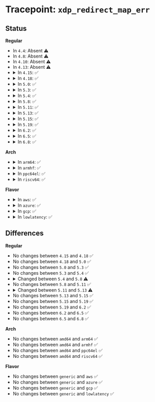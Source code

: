 # Tracepoint: <code>xdp_redirect_map_err</code>

## Status
<b>Regular</b>
<ul>
<li>
In <code>4.4</code>: Absent ⚠️
</li>
<li>
In <code>4.8</code>: Absent ⚠️
</li>
<li>
In <code>4.10</code>: Absent ⚠️
</li>
<li>
In <code>4.13</code>: Absent ⚠️
</li>
<li>
<details>
<summary>In <code>4.15</code>: ✅</summary>

Event:

```c
struct trace_event_raw_xdp_redirect_template {
    struct trace_entry ent;
    int prog_id;
    u32 act;
    int ifindex;
    int err;
    int to_ifindex;
    u32 map_id;
    int map_index;
    char __data[0];
};
```
Function:

```c
void trace_event_raw_event_xdp_redirect_template(void *__data, const struct net_device *dev, const struct bpf_prog *xdp, int to_ifindex, int err, const struct bpf_map *map, u32 map_index);
```
</details>
</li>
<li>
<details>
<summary>In <code>4.18</code>: ✅</summary>

Event:

```c
struct trace_event_raw_xdp_redirect_template {
    struct trace_entry ent;
    int prog_id;
    u32 act;
    int ifindex;
    int err;
    int to_ifindex;
    u32 map_id;
    int map_index;
    char __data[0];
};
```
Function:

```c
void trace_event_raw_event_xdp_redirect_template(void *__data, const struct net_device *dev, const struct bpf_prog *xdp, int to_ifindex, int err, const struct bpf_map *map, u32 map_index);
```
</details>
</li>
<li>
<details>
<summary>In <code>5.0</code>: ✅</summary>

Event:

```c
struct trace_event_raw_xdp_redirect_template {
    struct trace_entry ent;
    int prog_id;
    u32 act;
    int ifindex;
    int err;
    int to_ifindex;
    u32 map_id;
    int map_index;
    char __data[0];
};
```
Function:

```c
void trace_event_raw_event_xdp_redirect_template(void *__data, const struct net_device *dev, const struct bpf_prog *xdp, int to_ifindex, int err, const struct bpf_map *map, u32 map_index);
```
</details>
</li>
<li>
<details>
<summary>In <code>5.3</code>: ✅</summary>

Event:

```c
struct trace_event_raw_xdp_redirect_template {
    struct trace_entry ent;
    int prog_id;
    u32 act;
    int ifindex;
    int err;
    int to_ifindex;
    u32 map_id;
    int map_index;
    char __data[0];
};
```
Function:

```c
void trace_event_raw_event_xdp_redirect_template(void *__data, const struct net_device *dev, const struct bpf_prog *xdp, int to_ifindex, int err, const struct bpf_map *map, u32 map_index);
```
</details>
</li>
<li>
<details>
<summary>In <code>5.4</code>: ✅</summary>

Event:

```c
struct trace_event_raw_xdp_redirect_template {
    struct trace_entry ent;
    int prog_id;
    u32 act;
    int ifindex;
    int err;
    int to_ifindex;
    u32 map_id;
    int map_index;
    char __data[0];
};
```
Function:

```c
void trace_event_raw_event_xdp_redirect_template(void *__data, const struct net_device *dev, const struct bpf_prog *xdp, int to_ifindex, int err, const struct bpf_map *map, u32 map_index);
```
</details>
</li>
<li>
<details>
<summary>In <code>5.8</code>: ✅</summary>

Event:

```c
struct trace_event_raw_xdp_redirect_template {
    struct trace_entry ent;
    int prog_id;
    u32 act;
    int ifindex;
    int err;
    int to_ifindex;
    u32 map_id;
    int map_index;
    char __data[0];
};
```
Function:

```c
void trace_event_raw_event_xdp_redirect_template(void *__data, const struct net_device *dev, const struct bpf_prog *xdp, const void *tgt, int err, const struct bpf_map *map, u32 index);
```
</details>
</li>
<li>
<details>
<summary>In <code>5.11</code>: ✅</summary>

Event:

```c
struct trace_event_raw_xdp_redirect_template {
    struct trace_entry ent;
    int prog_id;
    u32 act;
    int ifindex;
    int err;
    int to_ifindex;
    u32 map_id;
    int map_index;
    char __data[0];
};
```
Function:

```c
void trace_event_raw_event_xdp_redirect_template(void *__data, const struct net_device *dev, const struct bpf_prog *xdp, const void *tgt, int err, const struct bpf_map *map, u32 index);
```
</details>
</li>
<li>
<details>
<summary>In <code>5.13</code>: ✅</summary>

Event:

```c
struct trace_event_raw_xdp_redirect_template {
    struct trace_entry ent;
    int prog_id;
    u32 act;
    int ifindex;
    int err;
    int to_ifindex;
    u32 map_id;
    int map_index;
    char __data[0];
};
```
Function:

```c
void trace_event_raw_event_xdp_redirect_template(void *__data, const struct net_device *dev, const struct bpf_prog *xdp, const void *tgt, int err, enum bpf_map_type map_type, u32 map_id, u32 index);
```
</details>
</li>
<li>
<details>
<summary>In <code>5.15</code>: ✅</summary>

Event:

```c
struct trace_event_raw_xdp_redirect_template {
    struct trace_entry ent;
    int prog_id;
    u32 act;
    int ifindex;
    int err;
    int to_ifindex;
    u32 map_id;
    int map_index;
    char __data[0];
};
```
Function:

```c
void trace_event_raw_event_xdp_redirect_template(void *__data, const struct net_device *dev, const struct bpf_prog *xdp, const void *tgt, int err, enum bpf_map_type map_type, u32 map_id, u32 index);
```
</details>
</li>
<li>
<details>
<summary>In <code>5.19</code>: ✅</summary>

Event:

```c
struct trace_event_raw_xdp_redirect_template {
    struct trace_entry ent;
    int prog_id;
    u32 act;
    int ifindex;
    int err;
    int to_ifindex;
    u32 map_id;
    int map_index;
    char __data[0];
};
```
Function:

```c
void trace_event_raw_event_xdp_redirect_template(void *__data, const struct net_device *dev, const struct bpf_prog *xdp, const void *tgt, int err, enum bpf_map_type map_type, u32 map_id, u32 index);
```
</details>
</li>
<li>
<details>
<summary>In <code>6.2</code>: ✅</summary>

Event:

```c
struct trace_event_raw_xdp_redirect_template {
    struct trace_entry ent;
    int prog_id;
    u32 act;
    int ifindex;
    int err;
    int to_ifindex;
    u32 map_id;
    int map_index;
    char __data[0];
};
```
Function:

```c
void trace_event_raw_event_xdp_redirect_template(void *__data, const struct net_device *dev, const struct bpf_prog *xdp, const void *tgt, int err, enum bpf_map_type map_type, u32 map_id, u32 index);
```
</details>
</li>
<li>
<details>
<summary>In <code>6.5</code>: ✅</summary>

Event:

```c
struct trace_event_raw_xdp_redirect_template {
    struct trace_entry ent;
    int prog_id;
    u32 act;
    int ifindex;
    int err;
    int to_ifindex;
    u32 map_id;
    int map_index;
    char __data[0];
};
```
Function:

```c
void trace_event_raw_event_xdp_redirect_template(void *__data, const struct net_device *dev, const struct bpf_prog *xdp, const void *tgt, int err, enum bpf_map_type map_type, u32 map_id, u32 index);
```
</details>
</li>
<li>
<details>
<summary>In <code>6.8</code>: ✅</summary>

Event:

```c
struct trace_event_raw_xdp_redirect_template {
    struct trace_entry ent;
    int prog_id;
    u32 act;
    int ifindex;
    int err;
    int to_ifindex;
    u32 map_id;
    int map_index;
    char __data[0];
};
```
Function:

```c
void trace_event_raw_event_xdp_redirect_template(void *__data, const struct net_device *dev, const struct bpf_prog *xdp, const void *tgt, int err, enum bpf_map_type map_type, u32 map_id, u32 index);
```
</details>
</li>
</ul>
<b>Arch</b>
<ul>
<li>
<details>
<summary>In <code>arm64</code>: ✅</summary>

Event:

```c
struct trace_event_raw_xdp_redirect_template {
    struct trace_entry ent;
    int prog_id;
    u32 act;
    int ifindex;
    int err;
    int to_ifindex;
    u32 map_id;
    int map_index;
    char __data[0];
};
```
Function:

```c
void trace_event_raw_event_xdp_redirect_template(void *__data, const struct net_device *dev, const struct bpf_prog *xdp, int to_ifindex, int err, const struct bpf_map *map, u32 map_index);
```
</details>
</li>
<li>
<details>
<summary>In <code>armhf</code>: ✅</summary>

Event:

```c
struct trace_event_raw_xdp_redirect_template {
    struct trace_entry ent;
    int prog_id;
    u32 act;
    int ifindex;
    int err;
    int to_ifindex;
    u32 map_id;
    int map_index;
    char __data[0];
};
```
Function:

```c
void trace_event_raw_event_xdp_redirect_template(void *__data, const struct net_device *dev, const struct bpf_prog *xdp, int to_ifindex, int err, const struct bpf_map *map, u32 map_index);
```
</details>
</li>
<li>
<details>
<summary>In <code>ppc64el</code>: ✅</summary>

Event:

```c
struct trace_event_raw_xdp_redirect_template {
    struct trace_entry ent;
    int prog_id;
    u32 act;
    int ifindex;
    int err;
    int to_ifindex;
    u32 map_id;
    int map_index;
    char __data[0];
};
```
Function:

```c
void trace_event_raw_event_xdp_redirect_template(void *__data, const struct net_device *dev, const struct bpf_prog *xdp, int to_ifindex, int err, const struct bpf_map *map, u32 map_index);
```
</details>
</li>
<li>
<details>
<summary>In <code>riscv64</code>: ✅</summary>

Event:

```c
struct trace_event_raw_xdp_redirect_template {
    struct trace_entry ent;
    int prog_id;
    u32 act;
    int ifindex;
    int err;
    int to_ifindex;
    u32 map_id;
    int map_index;
    char __data[0];
};
```
Function:

```c
void trace_event_raw_event_xdp_redirect_template(void *__data, const struct net_device *dev, const struct bpf_prog *xdp, int to_ifindex, int err, const struct bpf_map *map, u32 map_index);
```
</details>
</li>
</ul>
<b>Flavor</b>
<ul>
<li>
<details>
<summary>In <code>aws</code>: ✅</summary>

Event:

```c
struct trace_event_raw_xdp_redirect_template {
    struct trace_entry ent;
    int prog_id;
    u32 act;
    int ifindex;
    int err;
    int to_ifindex;
    u32 map_id;
    int map_index;
    char __data[0];
};
```
Function:

```c
void trace_event_raw_event_xdp_redirect_template(void *__data, const struct net_device *dev, const struct bpf_prog *xdp, int to_ifindex, int err, const struct bpf_map *map, u32 map_index);
```
</details>
</li>
<li>
<details>
<summary>In <code>azure</code>: ✅</summary>

Event:

```c
struct trace_event_raw_xdp_redirect_template {
    struct trace_entry ent;
    int prog_id;
    u32 act;
    int ifindex;
    int err;
    int to_ifindex;
    u32 map_id;
    int map_index;
    char __data[0];
};
```
Function:

```c
void trace_event_raw_event_xdp_redirect_template(void *__data, const struct net_device *dev, const struct bpf_prog *xdp, int to_ifindex, int err, const struct bpf_map *map, u32 map_index);
```
</details>
</li>
<li>
<details>
<summary>In <code>gcp</code>: ✅</summary>

Event:

```c
struct trace_event_raw_xdp_redirect_template {
    struct trace_entry ent;
    int prog_id;
    u32 act;
    int ifindex;
    int err;
    int to_ifindex;
    u32 map_id;
    int map_index;
    char __data[0];
};
```
Function:

```c
void trace_event_raw_event_xdp_redirect_template(void *__data, const struct net_device *dev, const struct bpf_prog *xdp, int to_ifindex, int err, const struct bpf_map *map, u32 map_index);
```
</details>
</li>
<li>
<details>
<summary>In <code>lowlatency</code>: ✅</summary>

Event:

```c
struct trace_event_raw_xdp_redirect_template {
    struct trace_entry ent;
    int prog_id;
    u32 act;
    int ifindex;
    int err;
    int to_ifindex;
    u32 map_id;
    int map_index;
    char __data[0];
};
```
Function:

```c
void trace_event_raw_event_xdp_redirect_template(void *__data, const struct net_device *dev, const struct bpf_prog *xdp, int to_ifindex, int err, const struct bpf_map *map, u32 map_index);
```
</details>
</li>
</ul>

## Differences
<b>Regular</b>
<ul>
<li>
No changes between <code>4.15</code> and <code>4.18</code> ✅
</li>
<li>
No changes between <code>4.18</code> and <code>5.0</code> ✅
</li>
<li>
No changes between <code>5.0</code> and <code>5.3</code> ✅
</li>
<li>
No changes between <code>5.3</code> and <code>5.4</code> ✅
</li>
<li>
<details>
<summary>Changed between <code>5.4</code> and <code>5.8</code> ⚠️</summary>
<ul>
<li>
<b>Func changed. </b>
</li>
<li>
<b>Param added. </b>
<code>const void *tgt</code>
</li>
<li>
<b>Param added. </b>
<code>u32 index</code>
</li>
<li>
<b>Param removed. </b>
<code>int to_ifindex</code>
</li>
<li>
<b>Param removed. </b>
<code>u32 map_index</code>
</li>
</ul>
</details>
</li>
<li>
No changes between <code>5.8</code> and <code>5.11</code> ✅
</li>
<li>
<details>
<summary>Changed between <code>5.11</code> and <code>5.13</code> ⚠️</summary>
<ul>
<li>
<b>Func changed. </b>
</li>
<li>
<b>Param added. </b>
<code>enum bpf_map_type map_type</code>
</li>
<li>
<b>Param added. </b>
<code>u32 map_id</code>
</li>
<li>
<b>Param removed. </b>
<code>const struct bpf_map *map</code>
</li>
<li>
<b>Param reordered. </b>
<code>__data, dev, xdp, tgt, err, map, index</code> ➡️ <code>__data, dev, xdp, tgt, err, map_type, map_id, index</code>
</li>
</ul>
</details>
</li>
<li>
No changes between <code>5.13</code> and <code>5.15</code> ✅
</li>
<li>
No changes between <code>5.15</code> and <code>5.19</code> ✅
</li>
<li>
No changes between <code>5.19</code> and <code>6.2</code> ✅
</li>
<li>
No changes between <code>6.2</code> and <code>6.5</code> ✅
</li>
<li>
No changes between <code>6.5</code> and <code>6.8</code> ✅
</li>
</ul>
<b>Arch</b>
<ul>
<li>
No changes between <code>amd64</code> and <code>arm64</code> ✅
</li>
<li>
No changes between <code>amd64</code> and <code>armhf</code> ✅
</li>
<li>
No changes between <code>amd64</code> and <code>ppc64el</code> ✅
</li>
<li>
No changes between <code>amd64</code> and <code>riscv64</code> ✅
</li>
</ul>
<b>Flavor</b>
<ul>
<li>
No changes between <code>generic</code> and <code>aws</code> ✅
</li>
<li>
No changes between <code>generic</code> and <code>azure</code> ✅
</li>
<li>
No changes between <code>generic</code> and <code>gcp</code> ✅
</li>
<li>
No changes between <code>generic</code> and <code>lowlatency</code> ✅
</li>
</ul>

